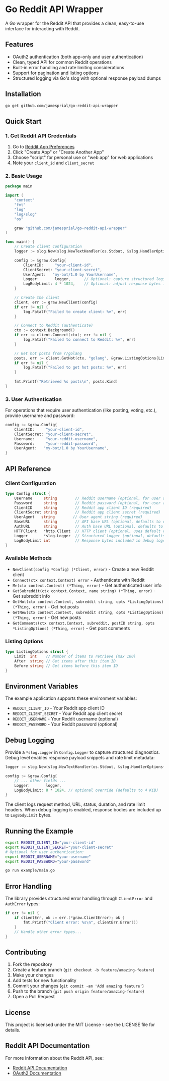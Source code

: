 # Go Reddit API Wrapper

A Go wrapper for the Reddit API that provides a clean, easy-to-use interface for interacting with Reddit.

## Features

- OAuth2 authentication (both app-only and user authentication)
- Clean, typed API for common Reddit operations
- Built-in error handling and rate limiting considerations
- Support for pagination and listing options
- Structured logging via Go's slog with optional response payload dumps

## Installation

```bash
go get github.com/jamesprial/go-reddit-api-wrapper
```

## Quick Start

### 1. Get Reddit API Credentials

1. Go to [Reddit App Preferences](https://www.reddit.com/prefs/apps)
2. Click "Create App" or "Create Another App"
3. Choose "script" for personal use or "web app" for web applications
4. Note your `client_id` and `client_secret`

### 2. Basic Usage

```go
package main

import (
    "context"
    "fmt"
    "log"
    "log/slog"
    "os"

    graw "github.com/jamesprial/go-reddit-api-wrapper"
)

func main() {
    // Create client configuration
    logger := slog.New(slog.NewTextHandler(os.Stdout, &slog.HandlerOptions{Level: slog.LevelInfo}))

    config := &graw.Config{
        ClientID:     "your-client-id",
        ClientSecret: "your-client-secret",
        UserAgent:   "my-bot/1.0 by YourUsername",
        Logger:       logger,      // Optional: capture structured logs
        LogBodyLimit: 4 * 1024,    // Optional: adjust response bytes in debug logs
    }

    // Create the client
    client, err := graw.NewClient(config)
    if err != nil {
        log.Fatalf("Failed to create client: %v", err)
    }

    // Connect to Reddit (authenticate)
    ctx := context.Background()
    if err := client.Connect(ctx); err != nil {
        log.Fatalf("Failed to connect to Reddit: %v", err)
    }

    // Get hot posts from r/golang
    posts, err := client.GetHot(ctx, "golang", &graw.ListingOptions{Limit: 10})
    if err != nil {
        log.Fatalf("Failed to get hot posts: %v", err)
    }
    
    fmt.Printf("Retrieved %s posts\n", posts.Kind)
}
```

### 3. User Authentication

For operations that require user authentication (like posting, voting, etc.), provide username and password:

```go
config := &graw.Config{
    ClientID:     "your-client-id",
    ClientSecret: "your-client-secret",
    Username:     "your-reddit-username",
    Password:     "your-reddit-password",
    UserAgent:   "my-bot/1.0 by YourUsername",
}
```

## API Reference

### Client Configuration

```go
type Config struct {
    Username     string        // Reddit username (optional, for user auth)
    Password     string        // Reddit password (optional, for user auth)  
    ClientID     string        // Reddit app client ID (required)
    ClientSecret string        // Reddit app client secret (required)
    UserAgent   string        // User agent string (required)
    BaseURL      string        // API base URL (optional, defaults to oauth.reddit.com)
    AuthURL      string        // Auth base URL (optional, defaults to www.reddit.com)  
    HTTPClient   *http.Client  // HTTP client (optional, uses default with 30s timeout)
    Logger       *slog.Logger  // Structured logger (optional, defaults to no logging)
    LogBodyLimit int           // Response bytes included in debug logs (optional)
}
```

### Available Methods

- `NewClient(config *Config) (*Client, error)` - Create a new Reddit client
- `Connect(ctx context.Context) error` - Authenticate with Reddit
- `Me(ctx context.Context) (*Thing, error)` - Get authenticated user info
- `GetSubreddit(ctx context.Context, name string) (*Thing, error)` - Get subreddit info
- `GetHot(ctx context.Context, subreddit string, opts *ListingOptions) (*Thing, error)` - Get hot posts
- `GetNew(ctx context.Context, subreddit string, opts *ListingOptions) (*Thing, error)` - Get new posts
- `GetComments(ctx context.Context, subreddit, postID string, opts *ListingOptions) (*Thing, error)` - Get post comments

### Listing Options

```go
type ListingOptions struct {
    Limit  int    // Number of items to retrieve (max 100)
    After  string // Get items after this item ID  
    Before string // Get items before this item ID
}
```

## Environment Variables

The example application supports these environment variables:

- `REDDIT_CLIENT_ID` - Your Reddit app client ID
- `REDDIT_CLIENT_SECRET` - Your Reddit app client secret
- `REDDIT_USERNAME` - Your Reddit username (optional)
- `REDDIT_PASSWORD` - Your Reddit password (optional)

## Debug Logging

Provide a `*slog.Logger` in `Config.Logger` to capture structured diagnostics. Debug level enables response payload snippets and rate limit metadata:

```go
logger := slog.New(slog.NewTextHandler(os.Stdout, &slog.HandlerOptions{Level: slog.LevelDebug}))

config := &graw.Config{
    // ... other fields ...
    Logger:       logger,
    LogBodyLimit: 8 * 1024, // optional override (defaults to 4 KiB)
}
```

The client logs request method, URL, status, duration, and rate limit headers. When debug logging is enabled, response bodies are included up to `LogBodyLimit` bytes.

## Running the Example

```bash
export REDDIT_CLIENT_ID="your-client-id"
export REDDIT_CLIENT_SECRET="your-client-secret"
# Optional for user authentication:
export REDDIT_USERNAME="your-username"  
export REDDIT_PASSWORD="your-password"

go run example/main.go
```

## Error Handling

The library provides structured error handling through `ClientError` and `AuthError` types:

```go
if err != nil {
    if clientErr, ok := err.(*graw.ClientError); ok {
        fmt.Printf("Client error: %s\n", clientErr.Error())
    }
    // Handle other error types...
}
```

## Contributing

1. Fork the repository
2. Create a feature branch (`git checkout -b feature/amazing-feature`)
3. Make your changes
4. Add tests for new functionality
5. Commit your changes (`git commit -am 'Add amazing feature'`)
6. Push to the branch (`git push origin feature/amazing-feature`)
7. Open a Pull Request

## License

This project is licensed under the MIT License - see the LICENSE file for details.

## Reddit API Documentation

For more information about the Reddit API, see:
- [Reddit API Documentation](https://www.reddit.com/dev/api/)
- [OAuth2 Documentation](https://github.com/reddit-archive/reddit/wiki/OAuth2)
